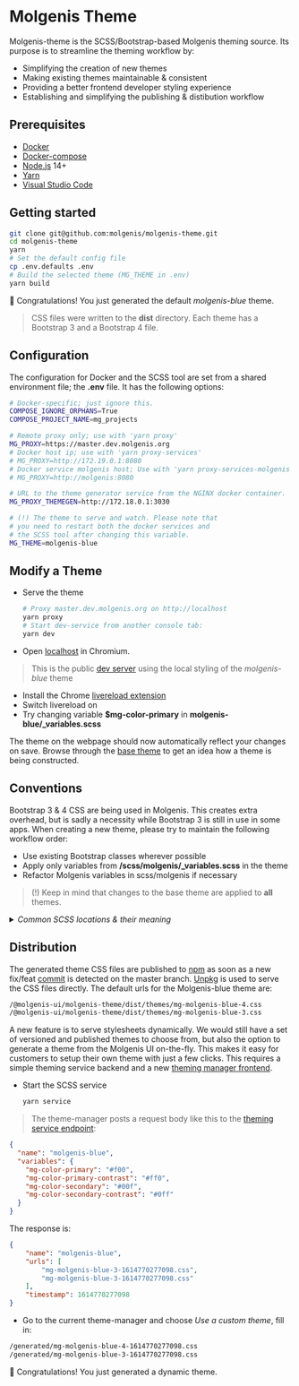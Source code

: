 # Molgenis Theme

Molgenis-theme is the SCSS/Bootstrap-based Molgenis theming source. Its purpose
is to streamline the theming workflow by:

* Simplifying the creation of new themes
* Making existing themes maintainable & consistent
* Providing a better frontend developer styling experience
* Establishing and simplifying the publishing & distibution workflow

## Prerequisites

* [Docker](https://docs.docker.com/docker-for-mac/install/)
* [Docker-compose](https://docs.docker.com/compose/install/)
* [Node.js](https://nodejs.org/dist/v14.9.0/node-v14.9.0.pkg) 14+
* [Yarn](https://classic.yarnpkg.com/en/docs/install/#mac-stable)
* [Visual Studio Code](https://code.visualstudio.com/docs/setup/mac)

## Getting started

```bash
git clone git@github.com:molgenis/molgenis-theme.git
cd molgenis-theme
yarn
# Set the default config file
cp .env.defaults .env
# Build the selected theme (MG_THEME in .env)
yarn build
```

:tada: Congratulations! You just generated the default *molgenis-blue* theme.

> CSS files were written to the **dist** directory. Each theme has a Bootstrap 3
and a Bootstrap 4 file.

## Configuration

The configuration for Docker and the SCSS tool are set from a shared
environment file; the **.env** file. It has the following options:

```bash
# Docker-specific; just ignore this.
COMPOSE_IGNORE_ORPHANS=True
COMPOSE_PROJECT_NAME=mg_projects

# Remote proxy only; use with 'yarn proxy'
MG_PROXY=https://master.dev.molgenis.org
# Docker host ip; use with 'yarn proxy-services'
# MG_PROXY=http://172.19.0.1:8080
# Docker service molgenis host; Use with 'yarn proxy-services-molgenis'
# MG_PROXY=http://molgenis:8080

# URL to the theme generator service from the NGINX docker container.
MG_PROXY_THEMEGEN=http://172.18.0.1:3030

# (!) The theme to serve and watch. Please note that
# you need to restart both the docker services and
# the SCSS tool after changing this variable.
MG_THEME=molgenis-blue
```

## Modify a Theme

* Serve the theme

  ```bash
  # Proxy master.dev.molgenis.org on http://localhost
  yarn proxy
  # Start dev-service from another console tab:
  yarn dev
  ```

* Open [localhost](http://localhost) in Chromium.

> This is the public [dev server](https://master.molgenis.org) using the local
styling of the *molgenis-blue* theme

* Install the Chrome
[livereload extension](https://chrome.google.com/webstore/detail/livereload/jnihajbhpnppcggbcgedagnkighmdlei)
* Switch livereload on
* Try changing variable **$mg-color-primary** in **molgenis-blue/_variables.scss**

The theme on the webpage should now automatically reflect your changes on save.
Browse through the [base theme](/scss/molgenis) to get an idea how a theme
is being constructed.

## Conventions

Bootstrap 3 & 4 CSS are being used in Molgenis. This creates extra overhead,
but is sadly a necessity while Bootstrap 3 is still in use in some apps.
When creating a new theme, please try to maintain the following workflow order:

* Use existing Bootstrap classes wherever possible
* Apply only variables from **/scss/molgenis/_variables.scss** in the theme
* Refactor Molgenis variables in scss/molgenis if necessary

> (!) Keep in mind that changes to the base theme are applied to **all** themes.

<details>
<summary><em>Common SCSS locations & their meaning</em></summary>

```markdown

* Bootstrap 3 variables are in `./node_modules/bootstrap-sass/assets/stylesheets/bootstrap/_variables.scss`
* Bootstrap 4 variables are in `./node_modules/bootstrap-scss/_variables.scss`
* `scss/molgenis/theme-3/_theme.scss` is the root of the Molgenis Bootstrap 3 theme
* `scss/molgenis/theme-4/_theme.scss` is the root of the Molgenis Bootstrap 4 theme
* Bootstrap 3 variables are customized in `./scss/molgenis/theme-3/_variables.scss`
* Bootstrap 4 variables are customized in `./scss/molgenis/theme-4/_variables.scss`
* `scss/molgenis/_variables.scss` contains themable variables that can be overridden in `./themes/mytheme/_variables.scss`
* Theme-agnostic fixes MUST be made in the main theme at `./scss/molgenis`
* Theme variables that differ between Bootstrap 3 and 4 start with a `mg-` prefix
* Theme variables that are similar in Bootstrap 3 and 4 are used directly without `mg-` prefix
* Do NOT use variables in themes that are not already in `scss/molgenis/_variables.scss`
* Keep `scss/molgenis/_variables.scss` small and tidy

This is mainly legacy. Custom selectors should be removed in the long run,
or moved to Vue theme-agnostic component styling:

* Generic selectors Bootstrap 3: `scss/molgenis/theme-3/_custom.scss`
* Molgenis elements Bootstrap 3: `scss/molgenis/theme-3/modules/_some-page-element.scss`
* Molgenis modules Bootstrap 3: `scss/molgenis/theme-3/modules/_some-module.scss`

* Generic selectors Bootstrap 4: `scss/molgenis/theme-4/_custom.scss`
* Molgenis elements Bootstrap 4: `scss/molgenis/theme-4/modules/_some-page-element.scss`
* Molgenis modules Bootstrap 4: `scss/molgenis/theme-4/modules/_some-module.scss`

* Generic selectors Bootstrap 3+4: `scss/molgenis/_custom.scss`
* Molgenis elements Bootstrap 3+4: `scss/molgenis/elements/_some-page-element.scss`
```

</details>

## Distribution

The generated theme CSS files are published to [npm](http://npmjs.com/@molgenis-ui/molgenis-theme)
as soon as a new fix/feat [commit](https://github.com/molgenis/molgenis-theme/actions?query=workflow%3ACI)
is detected on the master branch. [Unpkg](https://unpkg.com/browse/@molgenis-ui/molgenis-theme@latest/)
is used to serve the CSS files directly. The default urls for the Molgenis-blue theme are:

```bash
/@molgenis-ui/molgenis-theme/dist/themes/mg-molgenis-blue-4.css
/@molgenis-ui/molgenis-theme/dist/themes/mg-molgenis-blue-3.css
```

A new feature is to serve stylesheets dynamically. We would still have a set of
versioned and published themes to choose from, but also the option to generate
a theme from the Molgenis UI on-the-fly. This makes it easy for customers to
setup their own theme with just a few clicks. This requires a simple theming
service backend and a new [theming manager frontend](https://github.com/molgenis/molgenis-frontend/tree/poc/generated-themes).

* Start the SCSS service

  ```bash
  yarn service
  ```

> The theme-manager posts a request body like this to the [theming service endpoint](http://localhost:3030/theme):

  ```json
  {
    "name": "molgenis-blue",
    "variables": {
      "mg-color-primary": "#f00",
      "mg-color-primary-contrast": "#ff0",
      "mg-color-secondary": "#00f",
      "mg-color-secondary-contrast": "#0ff"
    }
  }
  ```

The response is:

```json
{
    "name": "molgenis-blue",
    "urls": [
        "mg-molgenis-blue-3-1614770277098.css",
        "mg-molgenis-blue-3-1614770277098.css"
    ],
    "timestamp": 1614770277098
}
```

* Go to the current theme-manager and choose *Use a custom theme*, fill in:

```bash
/generated/mg-molgenis-blue-4-1614770277098.css
/generated/mg-molgenis-blue-3-1614770277098.css
```

:tada: Congratulations! You just generated a dynamic theme.
